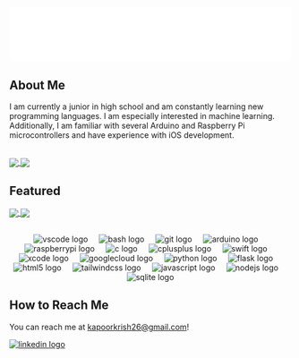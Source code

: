 ![](hey_there.gif)

## About Me
I am currently a junior in high school and am constantly learning new programming languages. I am especially interested in machine learning. Additionally, I am familiar with several Arduino and Raspberry Pi microcontrollers and have experience with iOS development.

<br>
<a href="https://stats-xi-two.vercel.app/api?username=kapoorkrish&hide_rank=true&theme=dark&show_icons=true">
  <img height=200 align="center" src="https://stats-xi-two.vercel.app/api?username=kapoorkrish&hide_rank=true&theme=dark&show_icons=true" />
</a>
<a href="https://stats-xi-two.vercel.app/api/top-langs?username=kapoorkrish&exclude_repo=stats&layout=compact&theme=dark">
  <img height=200 align="center" src="https://stats-xi-two.vercel.app/api/top-langs?username=kapoorkrish&exclude_repo=stats&theme=dark" />
</a>

## Featured
<a href="https://stats-xi-two.vercel.app/api/pin/?username=kapoorkrish&repo=Ad-Meliora&theme=dark">
  <img align="center" src="https://stats-xi-two.vercel.app/api/pin/?username=kapoorkrish&repo=Ad-Meliora&theme=dark" />
</a>
<a href="https://stats-xi-two.vercel.app/api/pin/?username=OctiLearnTeam&repo=OctiLearn">
  <img align="center" src="https://stats-xi-two.vercel.app/api/pin/?username=OctiLearnTeam&repo=OctiLearn&theme=dark" />
</a>

##
<div align="center">
  <img src="https://cdn.jsdelivr.net/gh/devicons/devicon/icons/vscode/vscode-original.svg" height="40" alt="vscode logo"  />
  <img width="12" />
  <img src="https://cdn.jsdelivr.net/gh/devicons/devicon/icons/bash/bash-original.svg" height="40" alt="bash logo"  />
  <img width="12" />
  <img src="https://cdn.jsdelivr.net/gh/devicons/devicon/icons/git/git-original.svg" height="40" alt="git logo"  />
  <img width="12" />
  <img src="https://cdn.jsdelivr.net/gh/devicons/devicon/icons/arduino/arduino-original.svg" height="40" alt="arduino logo"  />
  <img width="12" />
  <img src="https://cdn.jsdelivr.net/gh/devicons/devicon/icons/raspberrypi/raspberrypi-original.svg" height="40" alt="raspberrypi logo"  />
  <img width="12" />
  <img src="https://cdn.jsdelivr.net/gh/devicons/devicon/icons/c/c-original.svg" height="40" alt="c logo"  />
  <img width="12" />
  <img src="https://cdn.jsdelivr.net/gh/devicons/devicon/icons/cplusplus/cplusplus-original.svg" height="40" alt="cplusplus logo"  />
  <img width="12" />
  <img src="https://cdn.jsdelivr.net/gh/devicons/devicon/icons/swift/swift-original.svg" height="40" alt="swift logo"  />
  <img width="12" />
  <img src="https://cdn.jsdelivr.net/gh/devicons/devicon/icons/xcode/xcode-original.svg" height="40" alt="xcode logo"  />
  <img width="12" />
  <img src="https://cdn.jsdelivr.net/gh/devicons/devicon/icons/googlecloud/googlecloud-original.svg" height="40" alt="googlecloud logo"  />
  <img width="12" />
  <img src="https://cdn.jsdelivr.net/gh/devicons/devicon/icons/python/python-original.svg" height="40" alt="python logo"  />
  <img width="12" />
  <img src="https://cdn.jsdelivr.net/gh/devicons/devicon/icons/flask/flask-original.svg" height="40" alt="flask logo"  />
  <img width="12" />
  <img src="https://cdn.jsdelivr.net/gh/devicons/devicon/icons/html5/html5-original.svg" height="40" alt="html5 logo"  />
  <img width="12" />
  <img src="https://cdn.jsdelivr.net/gh/devicons/devicon/icons/tailwindcss/tailwindcss-original-wordmark.svg" height="40" alt="tailwindcss logo"  />
  <img width="12" />
  <img src="https://cdn.jsdelivr.net/gh/devicons/devicon/icons/javascript/javascript-original.svg" height="40" alt="javascript logo"  />
  <img width="12" />
  <img src="https://cdn.jsdelivr.net/gh/devicons/devicon/icons/nodejs/nodejs-original.svg" height="40" alt="nodejs logo"  />
  <img width="12" />
  <img src="https://cdn.jsdelivr.net/gh/devicons/devicon/icons/sqlite/sqlite-original.svg" height="40" alt="sqlite logo"  />
</div>

###
</div>

###

## How to Reach Me
You can reach me at kapoorkrish26@gmail.com!
<div align="left">
  <a href="https://www.linkedin.com/in/krishkapoor26/" target="_blank">
    <img src="https://raw.githubusercontent.com/maurodesouza/profile-readme-generator/master/src/assets/icons/social/linkedin/default.svg" width="52" height="40" alt="linkedin logo"  />
  </a>
</div>

###


